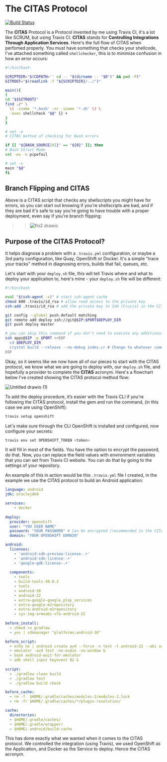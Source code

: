 # The CITAS Protocol 

[![Build Status](https://app.travis-ci.com/Montana/citas-protocol.svg?branch=master)](https://app.travis-ci.com/Montana/citas-protocol)

The **CITAS** Protocol is a Protocol invented by me using Travis CI, it's a lot like SCRUM, but using Travis CI. **CITAS** stands for **Controlling Integrations Through Application Services**. Here's the full flow of CITAS when perfomed properly. You must have something that checks your shellcode, I've attached something called `shellchecker`, this is to minimize confusion in how an error occurs: 

```bash
#!/bin/bash

SCRIPTDIR="$(CDPATH='' cd -- "$(dirname -- "$0")" && pwd -P)"
GITROOT="$(readlink -f "${SCRIPTDIR}/../")"

main(){
(
cd "${GITROOT}"
find ./* \
  \( -iname '*.bash' -or -iname '*.sh' \) \
  -exec shellcheck "$@" {} +
)
}

# set -e 
# CITAS method of checking for Bash errors

if [[ "${BASH_SOURCE[0]}" == "${0}" ]]; then
# Bash Strict Mode
set -eu -o pipefail

# set -x
main "$@"
fi
```
## Branch Flipping and CITAS

Above is a CITAS script that checks any shellscripts you might have for errors, so you can start out knowing if you're shellscripts are bad, and if they are bad it's safe to say you're going to have trouble with a proper deployment, even say if you're branch flipping:

>>![flo2 drawio](https://user-images.githubusercontent.com/20936398/142931905-59b78a52-fd78-4a75-9386-7826b1d63488.png)


## Purpose of the CITAS Protocol?


It helps diagnose a problem with a `.travis.yml` configuration, or maybe a 3rd party configuraiton, like Quay, OpenShift or Docker. It's a simple "trace your tracks" method in diagnosing errors, builds that fail, queues, etc. 

Let's start with your `deploy.sh` file, this will tell Travis where and what to deploy your application to, here's mine - your `deploy.sh` file will be different: 

```bash
#!/bin/bash

eval "$(ssh-agent -s)" # start ssh-agent cache
chmod 600 .travis/id_rsa # allow read access to the private key
ssh-add .travis/id_rsa # add the private key to SSH (Crucial in the CITAS Protocol) 

git config --global push.default matching
git remote add deploy ssh://git@$IP:$PORT$DEPLOY_DIR
git push deploy master

# you can skip this command if you don't need to execute any additional commands after deploying.
ssh apps@$IP -p $PORT <<EOF
  cd $DEPLOY_DIR
  crystal build --release --no-debug index.cr # Change to whatever commands you need!
EOF
```
Okay, so it seems like we now have all of our pieces to start with the CITAS protocol, we know what we are going to deploy with, our `deploy.sh` file, and hopefully a provider to complete the **CITAS** acronym. Here's a flowchart below I've created showing the CITAS protocol method flow:

![Untitled drawio (1)](https://user-images.githubusercontent.com/20936398/142917731-c446cba0-17ba-4215-9201-4fa920616312.png)

To add the deploy procedure, it’s easier with the Travis CLI if you're following the CITAS protocol, install the gem and run the command, (in this case we are using OpenShift):

```bash
travis setup openshift
```

Let's make sure through the CLI OpenShift is installed and configured, now configure your secrets: 

```bash
travis env set OPENSHIFT_TOKEN <token>
```

It will fill in most of the fields. You have the option to encrypt the password, do that. Now, you can replace the field values with environment variables that you can set from Travis CI website. You can do that by going to the settings of your repository.

An example of this in action would be this `.travis.yml` file I created, in the example we use the CITAS protocol to build an Android application: 

```yaml
language: android
jdk: oraclejdk8

services: 
    - docker 
    
deploy:
  provider: openshift
  user: "YOU USER NAME"
  password: "YOUR PASSWORD" # Can be encrypted (recommended in the CITAS protocol)
  domain: "YOUR OPENSHIFT DOMAIN"

android:
  licenses:
    - 'android-sdk-preview-license-.+'
    - 'android-sdk-license-.+'
    - 'google-gdk-license-.+'
 
  components:
    - tools
    - build-tools-30.0.2
    - tools
    - android-30
    - android-22
    - extra-google-google_play_services
    - extra-google-m2repository
    - extra-android-m2repository
    - sys-img-armeabi-v7a-android-22
 
before_install:
  - chmod +x gradlew
  - yes | sdkmanager "platforms;android-30"

before_script:
  - echo no | android create avd --force -n test -t android-22 --abi armeabi-v7a
  - emulator -avd test -no-audio -no-window &
  - bash android-wait-for-emulator
  - adb shell input keyevent 82 &
  
script:
  - ./gradlew clean build
  - ./gradlew test
  - ./gradlew build check

before_cache:
  - rm -f  $HOME/.gradle/caches/modules-2/modules-2.lock
  - rm -fr $HOME/.gradle/caches/*/plugin-resolution/

cache:
  directories:
  - $HOME/.gradle/caches/
  - $HOME/.gradle/wrapper/
  - $HOME/.android/build-cache
```
This has done exactly what we wanted when it comes to the CITAS protocol. We controlled the integration (using Travis), we used OpenShift as the Application, and Docker as the Service to deploy. Hence the CITAS acronym. 
